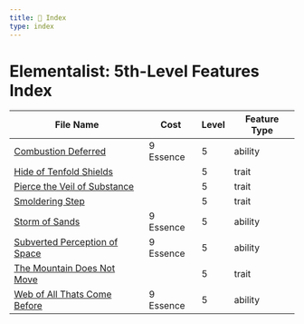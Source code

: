 ```yaml
---
title: 📑 Index
type: index
---
```


# Elementalist: 5th-Level Features Index

| File Name                                                                 | Cost      | Level | Feature Type |
| ------------------------------------------------------------------------- | --------- | ----- | ------------ |
| [Combustion Deferred](../Combustion%20Deferred)                           | 9 Essence | 5     | ability      |
| [Hide of Tenfold Shields](../Hide%20of%20Tenfold%20Shields)               |           | 5     | trait        |
| [Pierce the Veil of Substance](../Pierce%20the%20Veil%20of%20Substance)   |           | 5     | trait        |
| [Smoldering Step](../Smoldering%20Step)                                   |           | 5     | trait        |
| [Storm of Sands](../Storm%20of%20Sands)                                   | 9 Essence | 5     | ability      |
| [Subverted Perception of Space](../Subverted%20Perception%20of%20Space)   | 9 Essence | 5     | ability      |
| [The Mountain Does Not Move](../The%20Mountain%20Does%20Not%20Move)       |           | 5     | trait        |
| [Web of All Thats Come Before](../Web%20of%20All%20Thats%20Come%20Before) | 9 Essence | 5     | ability      |
